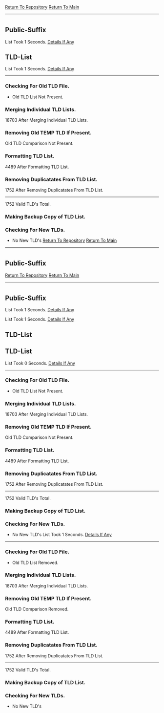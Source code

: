 [Return To Repository](https://github.com/DigitalWarrior/piholeparser/)
[Return To Main](https://github.com/DigitalWarrior/piholeparser/blob/master/RecentRunLogs/Mainlog.md)
____________________________________
# 
## Public-Suffix
List Took 1 Seconds.
[Details If Any](https://github.com/DigitalWarrior/piholeparser/blob/master/RecentRunLogs/TopLevelScripts/15-Processing-Top-Level-Domains/Public-Suffix.md)

## TLD-List
List Took 1 Seconds.
[Details If Any](https://github.com/DigitalWarrior/piholeparser/blob/master/RecentRunLogs/TopLevelScripts/15-Processing-Top-Level-Domains/TLD-List.md)

____________________________________
### Checking For Old TLD File.
* Old TLD List Not Present.
### Merging Individual TLD Lists.
18703 After Merging Individual TLD Lists.
### Removing Old TEMP TLD If Present.
Old TLD Comparison Not Present.
### Formatting TLD List.
4489 After Formatting TLD List.
### Removing Duplicatates From TLD List.
1752 After Removing Duplicatates From TLD List.
____________________________________
1752 Valid TLD's Total.
### Making Backup Copy of TLD List.
### Checking For New TLDs.
* No New TLD's
[Return To Repository](https://github.com/DigitalWarrior/piholeparser/)
[Return To Main](https://github.com/DigitalWarrior/piholeparser/blob/master/RecentRunLogs/Mainlog.md)
____________________________________
# 
## Public-Suffix
[Return To Repository](https://github.com/DigitalWarrior/piholeparser/)
[Return To Main](https://github.com/DigitalWarrior/piholeparser/blob/master/RecentRunLogs/Mainlog.md)
____________________________________
# 
## Public-Suffix
List Took 1 Seconds.
[Details If Any](https://github.com/DigitalWarrior/piholeparser/blob/master/RecentRunLogs/TopLevelScripts/15-Processing-Top-Level-Domains/Public-Suffix.md)

List Took 1 Seconds.
[Details If Any](https://github.com/DigitalWarrior/piholeparser/blob/master/RecentRunLogs/TopLevelScripts/15-Processing-Top-Level-Domains/Public-Suffix.md)

## TLD-List
## TLD-List
List Took 0 Seconds.
[Details If Any](https://github.com/DigitalWarrior/piholeparser/blob/master/RecentRunLogs/TopLevelScripts/15-Processing-Top-Level-Domains/TLD-List.md)

____________________________________
### Checking For Old TLD File.
* Old TLD List Not Present.
### Merging Individual TLD Lists.
18703 After Merging Individual TLD Lists.
### Removing Old TEMP TLD If Present.
Old TLD Comparison Not Present.
### Formatting TLD List.
4489 After Formatting TLD List.
### Removing Duplicatates From TLD List.
1752 After Removing Duplicatates From TLD List.
____________________________________
1752 Valid TLD's Total.
### Making Backup Copy of TLD List.
### Checking For New TLDs.
* No New TLD's
List Took 1 Seconds.
[Details If Any](https://github.com/DigitalWarrior/piholeparser/blob/master/RecentRunLogs/TopLevelScripts/15-Processing-Top-Level-Domains/TLD-List.md)

____________________________________
### Checking For Old TLD File.
* Old TLD List Removed.
### Merging Individual TLD Lists.
18703 After Merging Individual TLD Lists.
### Removing Old TEMP TLD If Present.
Old TLD Comparison Removed.
### Formatting TLD List.
4489 After Formatting TLD List.
### Removing Duplicatates From TLD List.
1752 After Removing Duplicatates From TLD List.
____________________________________
1752 Valid TLD's Total.
### Making Backup Copy of TLD List.
### Checking For New TLDs.
* No New TLD's
